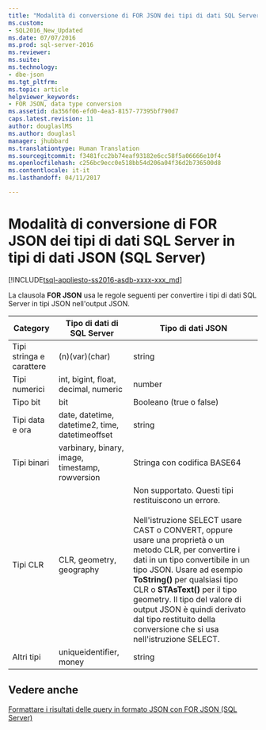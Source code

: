 ```yaml
---
title: "Modalità di conversione di FOR JSON dei tipi di dati SQL Server in tipi di dati JSON (SQL Server) | Microsoft Docs"
ms.custom:
- SQL2016_New_Updated
ms.date: 07/07/2016
ms.prod: sql-server-2016
ms.reviewer: 
ms.suite: 
ms.technology:
- dbe-json
ms.tgt_pltfrm: 
ms.topic: article
helpviewer_keywords:
- FOR JSON, data type conversion
ms.assetid: da356f06-efd0-4ea3-8157-77395bf790d7
caps.latest.revision: 11
author: douglaslMS
ms.author: douglasl
manager: jhubbard
ms.translationtype: Human Translation
ms.sourcegitcommit: f3481fcc2bb74eaf93182e6cc58f5a06666e10f4
ms.openlocfilehash: c256bc9ecc0e518bb54d206a04f36d2b736500d8
ms.contentlocale: it-it
ms.lasthandoff: 04/11/2017

---
```

# <a name="how-for-json-converts-sql-server-data-types-to-json-data-types-sql-server"></a>Modalità di conversione di FOR JSON dei tipi di dati SQL Server in tipi di dati JSON (SQL Server)
[!INCLUDE[tsql-appliesto-ss2016-asdb-xxxx-xxx_md](../../includes/tsql-appliesto-ss2016-asdb-xxxx-xxx-md.md)]

  La clausola **FOR JSON** usa le regole seguenti per convertire i tipi di dati SQL Server in tipi JSON nell'output JSON.  
  
|Category|Tipo di dati di SQL Server|Tipo di dati JSON|  
|--------------|--------------|---------------|  
|Tipi stringa e carattere|(n)(var)(char)|string|  
|Tipi numerici|int, bigint, float, decimal, numeric|number|  
|Tipo bit|bit|Booleano (true o false)|  
|Tipi data e ora|date, datetime, datetime2, time, datetimeoffset|string|  
|Tipi binari|varbinary, binary, image, timestamp, rowversion|Stringa con codifica BASE64|  
|Tipi CLR|CLR, geometry, geography|Non supportato. Questi tipi restituiscono un errore.<br /><br /> Nell'istruzione SELECT usare CAST o CONVERT, oppure usare una proprietà o un metodo CLR, per convertire i dati in un tipo convertibile in un tipo JSON. Usare ad esempio **ToString()** per qualsiasi tipo CLR o **STAsText()** per il tipo geometry. Il tipo del valore di output JSON è quindi derivato dal tipo restituito della conversione che si usa nell'istruzione SELECT.|  
|Altri tipi|uniqueidentifier, money|string|  
  
## <a name="see-also"></a>Vedere anche  
 [Formattare i risultati delle query in formato JSON con FOR JSON &#40;SQL Server&#41;](../../relational-databases/json/format-query-results-as-json-with-for-json-sql-server.md)  
  
  

